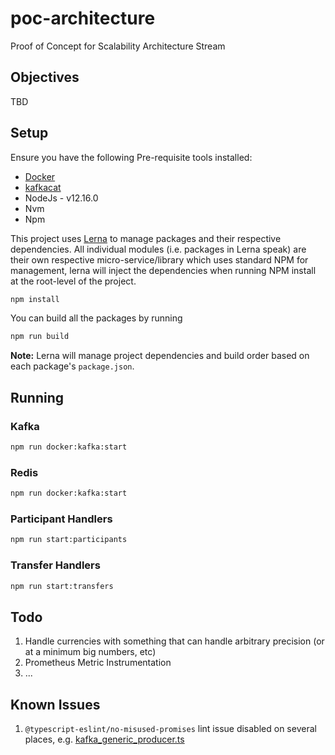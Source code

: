 # poc-architecture

Proof of Concept for Scalability Architecture Stream

## Objectives

TBD

## Setup

Ensure you have the following Pre-requisite tools installed: 
- [Docker](https://docs.docker.com/get-docker/)
- [kafkacat](https://github.com/edenhill/kafkacat#install)
- NodeJs - v12.16.0
- Nvm
- Npm

This project uses [Lerna](https://lerna.js.org/) to manage packages and their respective dependencies. All individual modules (i.e. packages in Lerna speak) are their own respective micro-service/library which uses standard NPM for management, lerna will inject the dependencies when running NPM install at the root-level of the project.

```sh
npm install
```

You can build all the packages by running

```sh
npm run build
```

**Note:** Lerna will manage project dependencies and build order based on each package's `package.json`.

## Running

### Kafka

```sh
npm run docker:kafka:start
```
### Redis

```sh
npm run docker:kafka:start
```

### Participant Handlers

```sh
npm run start:participants
```

### Transfer Handlers

```sh
npm run start:transfers
```

## Todo

1. Handle currencies with something that can handle arbitrary precision (or at a minimum big numbers, etc)
2. Prometheus Metric Instrumentation
3. ...

## Known Issues

1. `@typescript-eslint/no-misused-promises` lint issue disabled on several places, e.g. [kafka_generic_producer.ts](./modules/libInfrastructure/src/kafka_generic_producer.ts)
